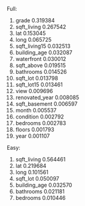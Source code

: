 
Full:
 1) grade                          0.319384
 2) sqft_living                    0.267542
 3) lat                            0.153045
 4) long                           0.065725
 5) sqft_living15                  0.032513
 6) building_age                   0.032087
 7) waterfront                     0.030012
 8) sqft_above                     0.019515
 9) bathrooms                      0.014526
10) sqft_lot                       0.013798
11) sqft_lot15                     0.013461
12) view                           0.009696
13) renovated_year                 0.008085
14) sqft_basement                  0.006597
15) month                          0.005537
16) condition                      0.002792
17) bedrooms                       0.002783
18) floors                         0.001793
19) year                           0.001107



Easy:

1) sqft_living                    0.564461
2) lat                            0.219684
3) long                           0.101561
4) sqft_lot                       0.050097
5) building_age                   0.032570
6) bathrooms                      0.021181
7) bedrooms                       0.010446
